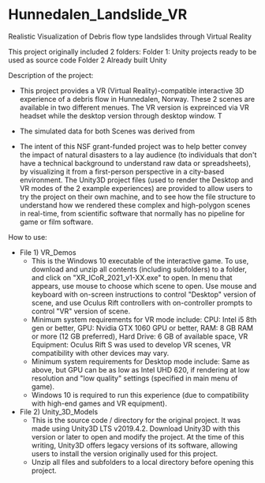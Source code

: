 # Hunnedalen_Landslide_VR

Realistic Visualization of Debris flow type landslides through Virtual Reality

This project originally included 2 folders:
Folder 1: Unity projects ready to be used as source code 
Folder 2 Already built Unity 

Description of the project:
* This project provides a VR (Virtual Reality)-compatible interactive 3D experience
	of a debris flow in Hunnedalen, Norway. These 2 scenes are available in two different menues. 
The VR version is expreinced via VR headset while the desktop version through desktop window. T

* The simulated data for both Scenes was derived from 
* The intent of this NSF grant-funded project was to help better convey the impact of 
	natural disasters to a lay audience (to individuals that don't have a 
	technical background to understand raw data or spreadsheets), by visualizing
	it from a first-person perspective in a city-based environment. The Unity3D 
	project files (used to render the Desktop and VR modes of the 2 example
	experiences) are provided to allow users to try the project on their own 
	machine, and to see how the file structure to understand how we rendered 
	these complex and high-polygon scenes in real-time, from scientific software
	that normally has no pipeline for game or film software.

How to use:
* File 1) VR_Demos
	* This is the Windows 10 executable of the interactive game. To use, download 
		and unzip all contents (including subfolders) to a folder, and click 
		on "XR_ICoR_2021_v1-XX.exe" to open. In menu that appears, use mouse 
		to choose which scene to open. Use mouse and keyboard with on-screen 
		instructions to control "Desktop" version of scene, and use Oculus Rift 
		controllers with on-controller prompts to control "VR" version of scene. 
	* Minimum system requirements for VR mode include: 
		CPU: Intel i5 8th gen or better, 
		GPU: Nvidia GTX 1060 GPU or better, 
		RAM: 8 GB RAM or more (12 GB preferred), 
		Hard Drive: 6 GB of available space,
		VR Equipment: Oculus Rift S was used to develop VR scenes, 
			VR compatibility with other devices may vary.
	* Minimum system requirements for Desktop mode include:
		Same as above, but GPU can be as low as Intel UHD 620, if rendering at
		low resolution and "low quality" settings (specified in main menu of game).
	* Windows 10 is required to run this experience (due to compatibility with 
		high-end games and VR equipment). 
* File 2) Unity_3D_Models
	* This is the source code / directory for the original project. It was made 
		using Unity3D LTS v2019.4.2. Download Unity3D with this version or 
		later to open and modify the project. At the time of this writing,
		Unity3D offers legacy versions of its software, allowing users to 
		install the version originally used for this project.
	* Unzip all files and subfolders to a local directory before opening this
		project.







